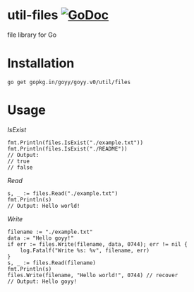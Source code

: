 # util-files [![GoDoc](http://godoc.org/gopkg.in/goyy/goyy.v0?status.png)](http://godoc.org/gopkg.in/goyy/goyy.v0/util/files)
file library for Go

# Installation
`go get gopkg.in/goyy/goyy.v0/util/files`

# Usage
*IsExist*

	fmt.Println(files.IsExist("./example.txt"))
	fmt.Println(files.IsExist("./README"))
	// Output: 
	// true
	// false

*Read*

	s, _ := files.Read("./example.txt")
	fmt.Println(s)
	// Output: Hello world!

*Write*

	filename := "./example.txt"
	data := "Hello goyy!"
	if err := files.Write(filename, data, 0744); err != nil {
		log.Fatalf("Write %s: %v", filename, err)
	}
	s, _ := files.Read(filename)
	fmt.Println(s)
	files.Write(filename, "Hello world!", 0744) // recover
	// Output: Hello goyy!

